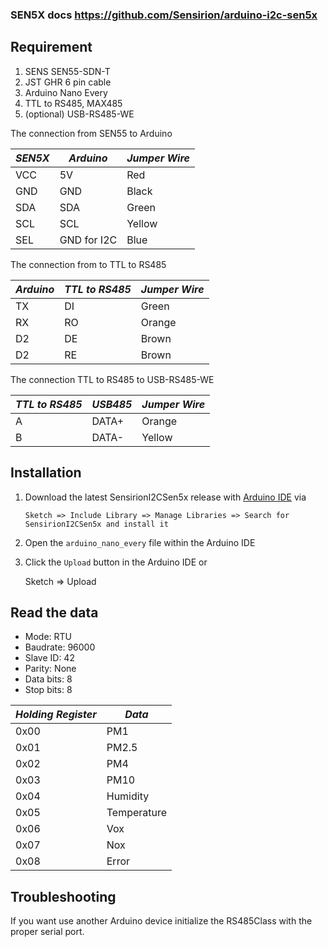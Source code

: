 ### SEN5X docs https://github.com/Sensirion/arduino-i2c-sen5x

## Requirement

1. SENS SEN55-SDN-T
2. JST GHR 6 pin cable
3. Arduino Nano Every
4. TTL to RS485, MAX485
5. (optional) USB-RS485-WE

The connection from SEN55 to Arduino

| _SEN5X_ | _Arduino_   | _Jumper Wire_ |
| ------- | ----------- | ------------- |
| VCC     | 5V          | Red           |
| GND     | GND         | Black         |
| SDA     | SDA         | Green         |
| SCL     | SCL         | Yellow        |
| SEL     | GND for I2C | Blue          |

The connection from to TTL to RS485

| _Arduino_ | _TTL to RS485_ | _Jumper Wire_ |
| --------- | -------------- | ------------- |
| TX        | DI             | Green         |
| RX        | RO             | Orange        |
| D2        | DE             | Brown         |
| D2        | RE             | Brown         |

The connection TTL to RS485 to USB-RS485-WE

| _TTL to RS485_ | _USB485_ | _Jumper Wire_ |
| -------------- | -------- | ------------- |
| A              | DATA+    | Orange        |
| B              | DATA-    | Yellow        |

## Installation

1. Download the latest SensirionI2CSen5x release with [Arduino IDE](http://www.arduino.cc/en/main/software) via

   `Sketch => Include Library => Manage Libraries => Search for SensirionI2CSen5x and install it`

2. Open the `arduino_nano_every` file within the Arduino IDE

3. Click the `Upload` button in the Arduino IDE or

   Sketch => Upload

## Read the data

- Mode: RTU
- Baudrate: 96000
- Slave ID: 42
- Parity: None
- Data bits: 8
- Stop bits: 8

| _Holding Register_ | _Data_      |
|--------------------|-------------|
| 0x00               | PM1         |
| 0x01               | PM2.5       |
| 0x02               | PM4         |
| 0x03               | PM10        |
| 0x04               | Humidity    |
| 0x05               | Temperature |
| 0x06               | Vox         |
| 0x07               | Nox         |
| 0x08               | Error       |

## Troubleshooting

If you want use another Arduino device initialize the RS485Class with the proper serial port.
